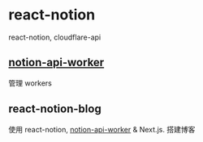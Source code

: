# react-notion
react-notion, cloudflare-api

## [notion-api-worker](https://dash.cloudflare.com/)

管理 workers

## react-notion-blog

使用 react-notion, [notion-api-worker](https://github.com/splitbee/notion-api-worker) & Next.js. 搭建博客


